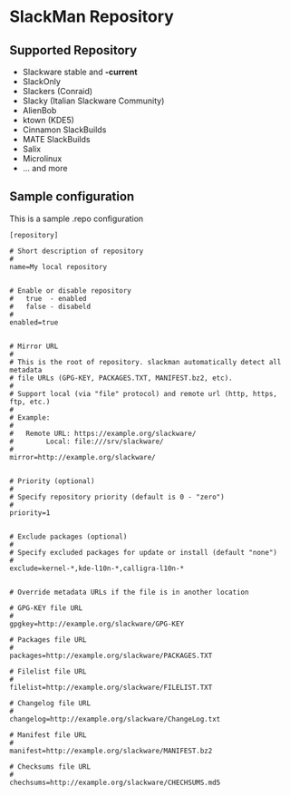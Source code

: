 # SlackMan Repository

## Supported Repository

 - Slackware stable and **-current**
 - SlackOnly
 - Slackers (Conraid)
 - Slacky (Italian Slackware Community)
 - AlienBob
 - ktown (KDE5)
 - Cinnamon SlackBuilds
 - MATE SlackBuilds
 - Salix
 - Microlinux
 - ... and more

## Sample configuration

This is a sample .repo configuration

    [repository]

    # Short description of repository
    #
    name=My local repository


    # Enable or disable repository
    #   true  - enabled
    #   false - disabeld
    #
    enabled=true


    # Mirror URL
    #
    # This is the root of repository. slackman automatically detect all metadata
    # file URLs (GPG-KEY, PACKAGES.TXT, MANIFEST.bz2, etc).
    #
    # Support local (via "file" protocol) and remote url (http, https, ftp, etc.)
    #
    # Example:
    #
    #   Remote URL: https://example.org/slackware/
    #        Local: file:///srv/slackware/
    #
    mirror=http://example.org/slackware/


    # Priority (optional)
    #
    # Specify repository priority (default is 0 - "zero")
    #
    priority=1


    # Exclude packages (optional)
    #
    # Specify excluded packages for update or install (default "none")
    #
    exclude=kernel-*,kde-l10n-*,calligra-l10n-*


    # Override metadata URLs if the file is in another location

    # GPG-KEY file URL
    #
    gpgkey=http://example.org/slackware/GPG-KEY

    # Packages file URL
    #
    packages=http://example.org/slackware/PACKAGES.TXT

    # Filelist file URL
    #
    filelist=http://example.org/slackware/FILELIST.TXT

    # Changelog file URL
    #
    changelog=http://example.org/slackware/ChangeLog.txt

    # Manifest file URL
    #
    manifest=http://example.org/slackware/MANIFEST.bz2

    # Checksums file URL
    #
    chechsums=http://example.org/slackware/CHECHSUMS.md5
